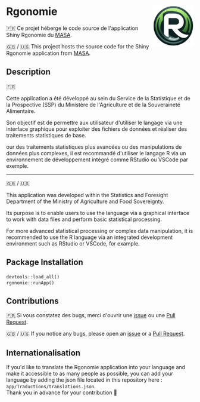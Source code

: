 Rgonomie <img src="rgonomie/inst/app/www/logo_rgonomie_transparent.png" width=110 align="right"/>
======================================

:fr: Ce projet héberge le code source de l'application Shiny Rgonomie du [MASA](https://agreste.agriculture.gouv.fr/agreste-web/).  

:uk: / :us: This project hosts the source code for the Shiny Rgonomie application from [MASA](https://agreste.agriculture.gouv.fr/agreste-web/).

## Description

:fr:  

Cette application a été développé au sein du Service de la Statistique et de la Prospective (SSP) du Ministère de l'Agriculture et de la Souveraineté Alimentaire.  

Son objectif est de permettre aux utilisateur d'utiliser le langage via une interface graphique pour exploiter des fichiers de données et réaliser des traitements statistiques de base.  

our des traitements statistiques plus avancées ou des manipulations de données plus complexes, il est recommandé d'utiliser le langage R via un environnement de développement intégré comme RStudio ou VSCode par exemple.

---------

:uk: / :us:  

This application was developed within the Statistics and Foresight Department of the Ministry of Agriculture and Food Sovereignty.  

Its purpose is to enable users to use the language via a graphical interface to work with data files and perform basic statistical processing.  

For more advanced statistical processing or complex data manipulation, it is recommended to use the R language via an integrated development environment such as RStudio or VSCode, for example.

## Package Installation

```
devtools::load_all()
rgonomie::runApp()
```

## Contributions

:fr: Si vous constatez des bugs, merci d'ouvrir une [issue](https://github.com/SSM-Agriculture/Rgonomie/issues) ou une [Pull Request](https://github.com/SSM-Agriculture/Rgonomie/pulls).

:uk: / :us:  If you notice any bugs, please open an [issue](https://github.com/SSM-Agriculture/Rgonomie/issues) or a [Pull Request](https://github.com/SSM-Agriculture/Rgonomie/pulls).

## Internationalisation

If you'd like to translate the Rgonomie application into your language and make it accessible to as many people as possible, you can add your language by adding the json file located in this repository here : `app/Traductions/translations.json`.  
Thank you in advance for your contribution :pray:
